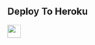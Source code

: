 

## Deploy To Heroku

<a href="https://github.com/Rohanthakur360/Txt-to-videos">
     <img height="30px" src="https://img.shields.io/badge/Deploy%20To%20Heroku-blueviolet?style=for-the-badge&logo=heroku">
  </a>
